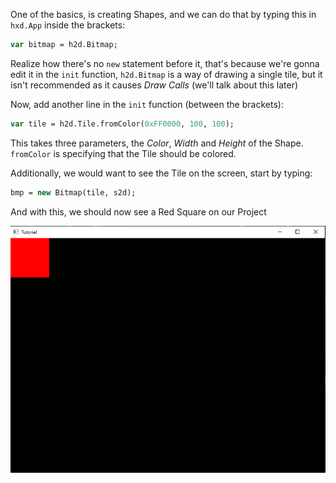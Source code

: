 One of the basics, is creating Shapes, and we can do that by typing this in `hxd.App` inside the brackets:

```haxe
var bitmap = h2d.Bitmap;
```

Realize how there's no `new` statement before it, that's because we're gonna edit it in the `init` function, 
`h2d.Bitmap` is a way of drawing a single tile, but it isn't recommended as it causes *Draw Calls* (we'll talk about this later)

Now, add another line in the `init` function (between the brackets):

```haxe
var tile = h2d.Tile.fromColor(0xFF0000, 100, 100);
```

This takes three parameters, the *Color*, *Width* and *Height* of the Shape. `fromColor` is specifying that the Tile should be colored.

Additionally, we would want to see the Tile on the screen, start by typing:

```haxe
bmp = new Bitmap(tile, s2d);
```

And with this, we should now see a Red Square on our Project

![BasicShape](../Images/BasicShapeFinish.png)